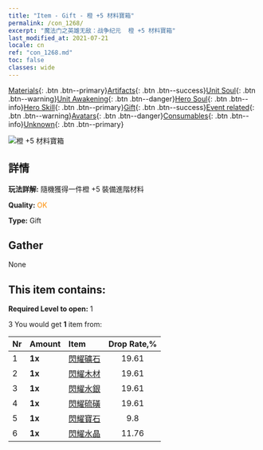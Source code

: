 ```yaml
---
title: "Item - Gift - 橙 +5 材料寶箱"
permalink: /con_1268/
excerpt: "魔法门之英雄无敌：战争纪元  橙 +5 材料寶箱"
last_modified_at: 2021-07-21
locale: cn
ref: "con_1268.md"
toc: false
classes: wide
---
```

 [Materials](/ItemsCN/){: .btn .btn--primary}[Artifacts](/ItemsCN/Artifacts/){: .btn .btn--success}[Unit Soul](/ItemsCN/UnitSoul/){: .btn .btn--warning}[Unit Awakening](/ItemsCN/UnitAwakening/){: .btn .btn--danger}[Hero Soul](/ItemsCN/HeroSoul/){: .btn .btn--info}[Hero Skill](/ItemsCN/HeroSkill/){: .btn .btn--primary}[Gift](/ItemsCN/Gift/){: .btn .btn--success}[Event related](/ItemsCN/Events/){: .btn .btn--warning}[Avatars](/ItemsCN/Avatars/){: .btn .btn--danger}[Consumables](/ItemsCN/Consumables/){: .btn .btn--info}[Unknown](/ItemsCN/Unknown/){: .btn .btn--primary}

 ![橙 +5 材料寶箱](/images/t/i_304002.png)

## 詳情
 **玩法詳解:** 隨機獲得一件橙 +5 裝備進階材料

 **Quality:** <span style="color: #FF8C00">OK</span>

 **Type:** Gift

## Gather

  None

## This item contains:

 **Required Level to open:** 1

 3 You would get **1** item  from:

  | Nr | Amount |     Item    | Drop Rate,% |
  |:---|:-------|:------------|:---------:|
  | 1 |  **1x** | [閃耀礦石](/cn/Items/mat_96/) | 19.61 | 
  | 2 |  **1x** | [閃耀木材](/cn/Items/mat_97/) | 19.61 | 
  | 3 |  **1x** | [閃耀水銀](/cn/Items/mat_98/) | 19.61 | 
  | 4 |  **1x** | [閃耀硫磺](/cn/Items/mat_99/) | 19.61 | 
  | 5 |  **1x** | [閃耀寶石](/cn/Items/mat_100/) | 9.8 | 
  | 6 |  **1x** | [閃耀水晶](/cn/Items/mat_101/) | 11.76 | 
